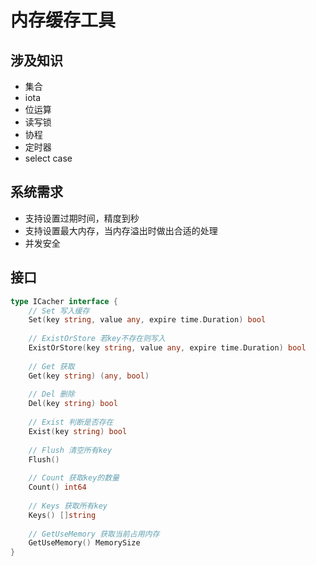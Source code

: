 # 内存缓存工具

## 涉及知识
+ 集合
+ iota
+ 位运算
+ 读写锁
+ 协程
+ 定时器
+ select case

## 系统需求
+ 支持设置过期时间，精度到秒
+ 支持设置最大内存，当内存溢出时做出合适的处理
+ 并发安全

## 接口
```go
type ICacher interface {
    // Set 写入缓存
    Set(key string, value any, expire time.Duration) bool
    
    // ExistOrStore 若key不存在则写入
    ExistOrStore(key string, value any, expire time.Duration) bool
    
    // Get 获取
    Get(key string) (any, bool)
    
    // Del 删除
    Del(key string) bool
    
    // Exist 判断是否存在
    Exist(key string) bool
    
    // Flush 清空所有key
    Flush()
    
    // Count 获取key的数量
    Count() int64
    
    // Keys 获取所有key
    Keys() []string
    
    // GetUseMemory 获取当前占用内存
    GetUseMemory() MemorySize
}
```